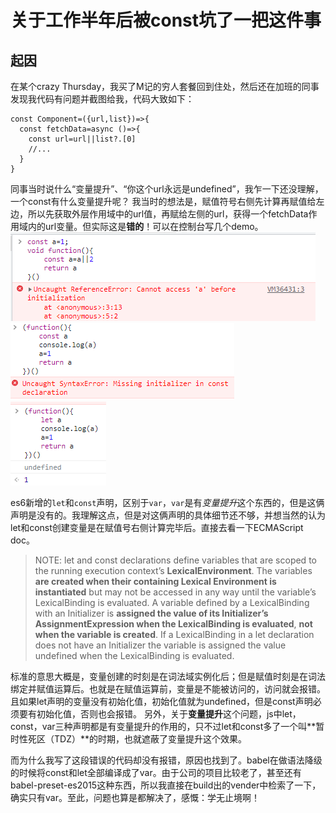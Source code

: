 # 关于工作半年后被const坑了一把这件事
## 起因
在某个crazy Thursday，我买了M记的穷人套餐回到住处，然后还在加班的同事发现我代码有问题并截图给我，代码大致如下：

```
const Component=({url,list})=>{
  const fetchData=async ()=>{
    const url=url||list?.[0]
    //...
  }
}
```

同事当时说什么“变量提升”、“你这个url永远是undefined”，我乍一下还没理解，一个const有什么变量提升呢？
我当时的想法是，赋值符号右侧先计算再赋值给左边，所以先获取外层作用域中的url值，再赋给左侧的url，获得一个fetchData作用域内的url变量。但实际这是**错的**！可以在控制台写几个demo。
![const_1](./image/const_1.png)
![const_2](./image/const_2.png)
![const_3](./image/const_3.png)

es6新增的`let`和`const`声明，区别于`var`，`var`是有*变量提升*这个东西的，但是这俩声明是没有的。我理解这点，但是对这俩声明的具体细节还不够，并想当然的认为let和const创建变量是在赋值号右侧计算完毕后。直接去看一下ECMAScript doc。
> NOTE:
let and const declarations define variables that are scoped to the running execution context’s **LexicalEnvironment**. The variables **are created when their containing Lexical Environment is instantiated** but may not be accessed in any way until the variable’s LexicalBinding is evaluated. A variable defined by a LexicalBinding with an Initializer is **assigned the value of its Initializer’s AssignmentExpression when the LexicalBinding is evaluated**, **not when the variable is created**. If a LexicalBinding in a let declaration does not have an Initializer the variable is assigned the value undefined when the LexicalBinding is evaluated.

标准的意思大概是，变量创建的时刻是在词法域实例化后；但是赋值时刻是在词法绑定并赋值运算后。也就是在赋值运算前，变量是不能被访问的，访问就会报错。且如果let声明的变量没有初始化值，初始化值就为undefined，但是const声明必须要有初始化值，否则也会报错。
另外，关于**变量提升**这个问题，js中let，const，var三种声明都是有变量提升的作用的，只不过let和const多了一个叫**暂时性死区（TDZ）**的时期，也就遮蔽了变量提升这个效果。

而为什么我写了这段错误的代码却没有报错，原因也找到了。babel在做语法降级的时候将const和let全部编译成了var。由于公司的项目比较老了，甚至还有babel-preset-es2015这种东西，所以我直接在build出的vender中检索了一下，确实只有var。至此，问题也算是都解决了，感慨：学无止境啊！